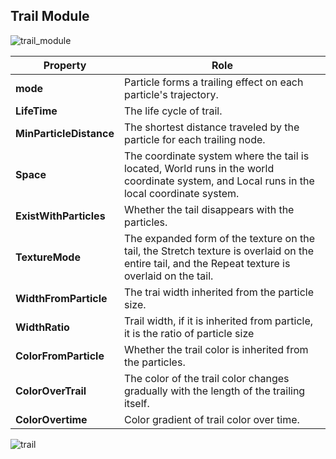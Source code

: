 ## Trail Module

![trail_module](particle-system/trail_module.png)

Property | Role
---|---
**mode** | Particle forms a trailing effect on each particle's trajectory.
**LifeTime** | The life cycle of trail.
**MinParticleDistance** | The shortest distance traveled by the particle for each trailing node.
**Space** | The coordinate system where the tail is located, World runs in the world coordinate system, and Local runs in the local coordinate system.
**ExistWithParticles** | Whether the tail disappears with the particles.
**TextureMode** | The expanded form of the texture on the tail, the Stretch texture is overlaid on the entire tail, and the Repeat texture is overlaid on the tail.
**WidthFromParticle** | The trai width inherited from the particle size.
**WidthRatio** | Trail width, if it is inherited from particle, it is the ratio of particle size
**ColorFromParticle** | Whether the trail color is inherited from the particles.
**ColorOverTrail** | The color of the trail color changes gradually with the length of the trailing itself.
**ColorOvertime** | Color gradient of trail color over time.

![trail](particle-system/trail.gif)
